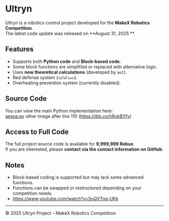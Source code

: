 # Ultryn

Ultryn is a robotics control project developed for the **MakeX Robotics Competition**.  
The latest code update was released on **August 31, 2025 **.  

## Features
- Supports both **Python code** and **Block-based code**.  
- Some block functions are simplified or replaced with alternative logic.  
- Uses **new theoretical calculations** (developed by `aut`).  
- Red defense system (`กันโซโวแดง`).  
- Overheating prevention system (currently disabled).  

## Source Code
You can view the main Python implementation here:  
 [aespa.py](https://github.com/ximxal/Ultryn/blob/main/aespa.py)
other image after line 110 (https://ibb.co/hRvkBYfv)

## Access to Full Code
The full project source code is available for **9,999,999 Robux**.  
If you are interested, please **contact via the contact information on GitHub**.  

## Notes
- Block-based coding is supported but may lack some advanced functions.  
- Functions can be swapped or restructured depending on your competition needs.
- https://www.youtube.com/watch?v=5oQVTnq-UKk

---


© 2025 Ultryn Project – MakeX Robotics Competition
